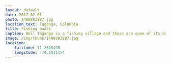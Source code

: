 ```yaml
---
layout: default
date: 2017-02-01
photo: 1488893887.jpg
location_text: Taganga, Colombia
title: Fishing boats
caption: Well Taganga is a fishing village and those are some of its boats :) You can also take smaller ones to go the other beach of the town called Playa Grande.
image: /img/thumb/1488893887.jpg
location:
    latitude: 11.2645493
    longitude: -74.1911154
---
```

